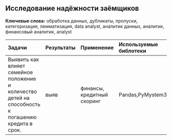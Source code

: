 ## Исследование надёжности заёмщиков
**Ключевые слова:** обработка данных, дубликаты, пропуски, категоризация, лемматизация, data analyst, аналитик данных, аналитик, финансовый аналитик, analyst

| Задачи | Результаты | Применение |Используемые библотеки | Статус проекта |
| :- | :- | :- | :- |:- |
|Выявить как влияет семейное положение и количество детей на способность к погашению кредита в срок.|выяв|финансы, кредитный скоринг|Pandas,PyMystem3| **Завершен**|
